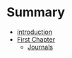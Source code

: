 # Summary

* [introduction](README.md)
* [First Chapter](chapter1.md)
   * [Journals](journals.md)

